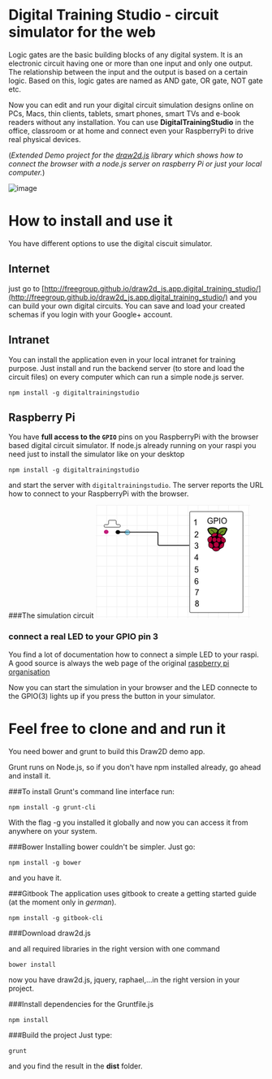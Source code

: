 # Digital Training Studio - circuit simulator for the web

Logic gates are the basic building blocks of any digital system. It is an electronic circuit having one or 
more than one input and only one output. The relationship between the input and the output is based on a 
certain logic. Based on this, logic gates are named as AND gate, OR gate, NOT gate etc.

Now you can  edit and run your digital circuit simulation designs online on PCs, Macs, thin clients, tablets, smart phones, smart TVs and e-book readers without any installation. You can use **DigitalTrainingStudio** in the office, classroom or at home and connect even your RaspberryPi to drive real physical devices.

(*Extended Demo project for the [draw2d.js](http://www.draw2d.org) library which shows how to connect the browser with a node.js server on raspberry Pi or just your local computer.*)

![image](src/assets/images/animation.gif)



# How to install and use it
You have different options to use the digital ciscuit simulator.

## Internet
just go to [http://freegroup.github.io/draw2d_js.app.digital_training_studio/](http://freegroup.github.io/draw2d_js.app.digital_training_studio/) and you can build your own digital circuits. You can save and load your created schemas if you login with your Google+ account.


## Intranet
You can install the application even in your local intranet for training purpose. Just install and run the backend server (to store and load the circuit files) on every computer which can run a simple node.js server. 

```
npm install -g digitaltrainingstudio
```


## Raspberry Pi
You have **full access to the `GPIO`** pins on you RaspberryPi with the browser based digital circuit simulator. If node.js already running on your raspi you need just to install the simulator 
like on your desktop

```
npm install -g digitaltrainingstudio
```

and start the server with `digitaltrainingstudio`. The server reports the URL how to connect to 
your RaspberryPi with the browser.

###The simulation circuit
![image](src/assets/images/readme_gpio_dts.png?raw=true)

### connect a real LED to your GPIO pin 3
You find a lot of documentation how to connect a simple LED to your raspi. A good source is always the web page of the original [raspberry pi organisation](https://www.raspberrypi.org/documentation/usage/gpio/)

Now you can start the simulation in your browser and the LED connecte to the GPIO(3) lights up
if you press the button in your simulator.




# Feel free to clone and and run it
 
You need bower and grunt to build this Draw2D demo app.

Grunt runs on Node.js, so if you don't have npm installed already, go ahead and install it.

###To install Grunt's command line interface run:

```
npm install -g grunt-cli
```

With the flag -g you installed it globally and now you can access it from anywhere on your system.

###Bower
Installing bower couldn't be simpler. Just go:

```
npm install -g bower
```

and you have it.

###Gitbook
The application uses gitbook to create a getting started guide (at the moment only in *german*). 

```
npm install -g gitbook-cli
```


###Download draw2d.js

and all required libraries in the right version with one command

```
bower install
```

now you have draw2d.js, jquery, raphael,...in the right version in your project.


###Install dependencies for the Gruntfile.js

```
npm install
```

###Build the project
Just type:

```
grunt
```

and you find the result in the **dist** folder.

